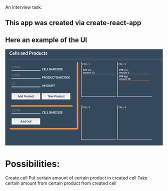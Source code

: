 An interview task.

## This app was created via create-react-app
## Here an example of the UI
![Image alt](https://github.com/naritai/cells-and-products/blob/master/example.png)

# Possibilities:
Create cell
Put certain amount of certain product in created cell
Take certain amount from certain product from created cell
